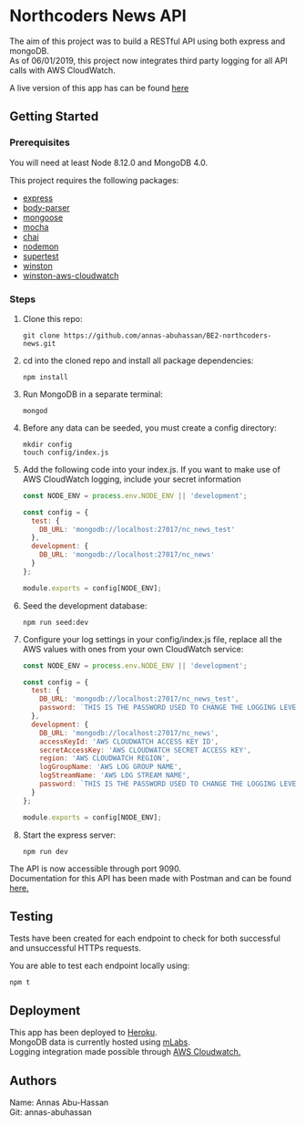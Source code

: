 # Northcoders News API

The aim of this project was to build a RESTful API using both express and mongoDB.  
As of 06/01/2019, this project now integrates third party logging for all API calls with AWS CloudWatch.

A live version of this app has can be found [here](https://nc-news-aah.herokuapp.com)

## Getting Started

### Prerequisites

You will need at least Node 8.12.0 and MongoDB 4.0.

This project requires the following packages:

- [express](https://www.npmjs.com/package/express)
- [body-parser](https://www.npmjs.com/package/body-parser)
- [mongoose](https://www.npmjs.com/package/mongoose)
- [mocha](https://www.npmjs.com/package/mocha)
- [chai](https://www.npmjs.com/package/chai)
- [nodemon](https://www.npmjs.com/package/nodemon)
- [supertest](https://www.npmjs.com/package/supertest)
- [winston](https://www.npmjs.com/package/winston)
- [winston-aws-cloudwatch](https://www.npmjs.com/package/winston-aws-cloudwatch)

### Steps

1. Clone this repo:

   ```
   git clone https://github.com/annas-abuhassan/BE2-northcoders-news.git
   ```

2. cd into the cloned repo and install all package dependencies:

   ```
   npm install
   ```

3. Run MongoDB in a separate terminal:

   ```
   mongod
   ```

4. Before any data can be seeded, you must create a config directory:

   ```
   mkdir config
   touch config/index.js
   ```

5. Add the following code into your index.js. If you want to make use of AWS CloudWatch logging, include your secret information

   ```javascript
   const NODE_ENV = process.env.NODE_ENV || 'development';

   const config = {
     test: {
       DB_URL: 'mongodb://localhost:27017/nc_news_test'
     },
     development: {
       DB_URL: 'mongodb://localhost:27017/nc_news'
     }
   };

   module.exports = config[NODE_ENV];
   ```

6. Seed the development database:

   ```
   npm run seed:dev
   ```

7. Configure your log settings in your config/index.js file, replace all the AWS values with ones from your own CloudWatch service:

   ```javascript
   const NODE_ENV = process.env.NODE_ENV || 'development';

   const config = {
     test: {
       DB_URL: 'mongodb://localhost:27017/nc_news_test',
       password: `THIS IS THE PASSWORD USED TO CHANGE THE LOGGING LEVEL, SET THIS TO WHATEVER YOU WISH`
     },
     development: {
       DB_URL: 'mongodb://localhost:27017/nc_news',
       accessKeyId: 'AWS CLOUDWATCH ACCESS KEY ID',
       secretAccessKey: 'AWS CLOUDWATCH SECRET ACCESS KEY',
       region: 'AWS CLOUDWATCH REGION',
       logGroupName: 'AWS LOG GROUP NAME',
       logStreamName: 'AWS LOG STREAM NAME',
       password: `THIS IS THE PASSWORD USED TO CHANGE THE LOGGING LEVEL, SET THIS TO WHATEVER YOU WISH`
     }
   };

   module.exports = config[NODE_ENV];
   ```

8. Start the express server:

   ```
   npm run dev
   ```

The API is now accessible through port 9090.  
Documentation for this API has been made with Postman and can be found [here.](https://documenter.getpostman.com/view/5314514/RznEJxtF)

## Testing

Tests have been created for each endpoint to check for both successful and unsuccessful HTTPs requests.

You are able to test each endpoint locally using:

```
npm t
```

## Deployment

This app has been deployed to [Heroku](https://dashboard.heroku.com/).  
MongoDB data is currently hosted using [mLabs](https://mlab.com/).  
Logging integration made possible through [AWS Cloudwatch.](https://aws.amazon.com/cloudwatch/)

## Authors

Name: Annas Abu-Hassan  
Git: annas-abuhassan
